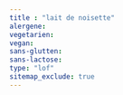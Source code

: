 ```yaml
---
title : "lait de noisette"
alergene:
vegetarien:
vegan:
sans-glutten:
sans-lactose:
type: "lof"
sitemap_exclude: true
--- 
```

